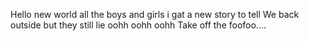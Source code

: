  Hello new world all the boys and girls i gat a new story to tell
 We back outside but they still lie oohh oohh oohh
 Take off the foofoo....
